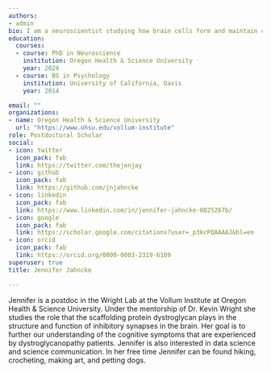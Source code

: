 ```yaml
---
authors:
- admin
bio: I am a neuroscientist studying how brain cells form and maintain connections.
education:
  courses:
  - course: PhD in Neuroscience
    institution: Oregon Health & Science University
    year: 2024
  - course: BS in Psychology
    institution: University of California, Davis
    year: 2014

email: ""
organizations:
- name: Oregon Health & Science University
  url: "https://www.ohsu.edu/vollum-institute"
role: Postdoctoral Scholar
social:
- icon: twitter
  icon_pack: fab
  link: https://twitter.com/thejenjay
- icon: github
  icon_pack: fab
  link: https://github.com/jnjahncke
- icon: linkedin
  icon_pack: fab
  link: https://www.linkedin.com/in/jennifer-jahncke-0825267b/
- icon: google
  icon_pack: fab
  link: https://scholar.google.com/citations?user=_p3kcPQAAAAJ&hl=en
- icon: orcid
  icon_pack: fab
  link: https://orcid.org/0000-0003-2319-6109
superuser: true
title: Jennifer Jahncke

---
```


Jennifer is a postdoc in the Wright Lab at the Vollum Institute at Oregon Health & Science University. Under the mentorship of Dr. Kevin Wright she studies the role that the scaffolding protein dystroglycan plays in the structure and function of inhibitory synapses in the brain. Her goal is to further our understanding of the cognitive symptoms that are experienced by dystroglycanopathy patients. Jennifer is also interested in data science and science communication. In her free time Jennifer can be found hiking, crocheting, making art, and petting dogs.
